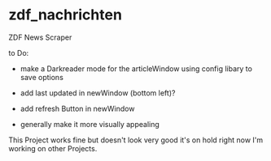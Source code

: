 # zdf_nachrichten
ZDF News Scraper

to Do:
- make a Darkreader mode for the articleWindow using config libary to save options

- add last updated in newWindow (bottom left)?

- add refresh Button in newWindow

- generally make it more visually appealing

This Project works fine but doesn't look very good it's on hold right now I'm working on other Projects.
